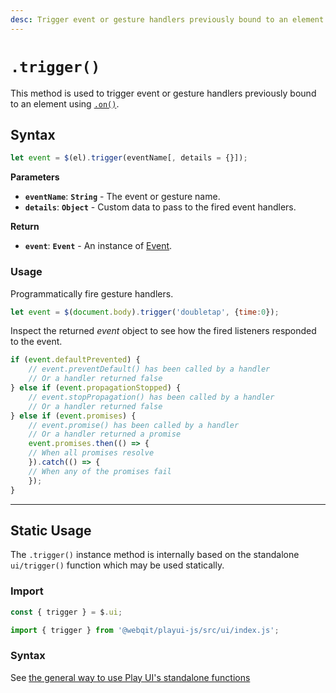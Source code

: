 ```yaml
---
desc: Trigger event or gesture handlers previously bound to an element using on().
---
```

# `.trigger()`

This method is used to trigger event or gesture handlers previously bound to an element using [`.on()`](../on).

## Syntax

```js
let event = $(el).trigger(eventName[, details = {}]);
```

**Parameters**

+ **`eventName`**: **`String`** - The event or gesture name.
+ **`details`**: **`Object`** - Custom data to pass to the fired event handlers.

**Return**

+ **`event`**: **`Event`** - An instance of [Event](../classes/Event).

### Usage

Programmatically fire gesture handlers.

```js
let event = $(document.body).trigger('doubletap', {time:0});
```

Inspect the returned *event* object to see how the fired listeners responded to the event.

```js
if (event.defaultPrevented) {
    // event.preventDefault() has been called by a handler
    // Or a handler returned false
} else if (event.propagationStopped) {
    // event.stopPropagation() has been called by a handler
    // Or a handler returned false
} else if (event.promises) {
    // event.promise() has been called by a handler
    // Or a handler returned a promise
    event.promises.then(() => {
    // When all promises resolve
    }).catch(() => {
    // When any of the promises fail
    });
}
```

------

## Static Usage

The `.trigger()` instance method is internally based on the standalone `ui/trigger()` function which may be used statically.

### Import

```js
const { trigger } = $.ui;
```
```js
import { trigger } from '@webqit/playui-js/src/ui/index.js';
```

### Syntax

See [the general way to use Play UI's standalone functions](../../../overview#use-as-descrete-utilities)
